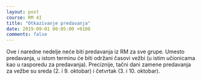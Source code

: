 ```yaml
---
layout: post
course: RM 4I
title: "Otkazivanje predavanja"
date: 2019-09-01 00:05:00 +0100
comments: false
---
```


Ove i naredne nedelje neće biti predavanja iz RM za sve grupe. Umesto predavanja, 
u istom terminu će biti održani časovi vežbi (u istim učionicama kao u rasporedu 
za predavanja). Preciznije, tačni dani zamene predavanja za vežbe su sreda 
(2. i 9. oktobar) i četvrtak (3. i 10. oktobar). 
